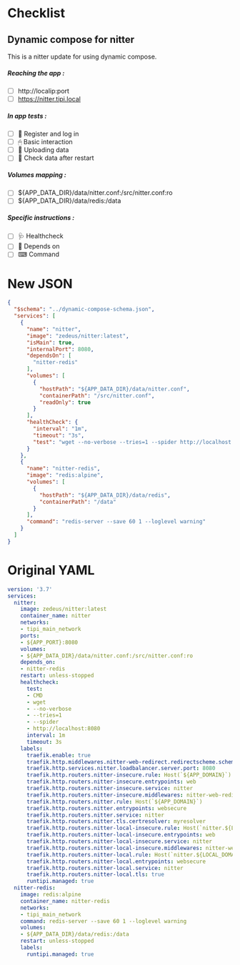 # Checklist
## Dynamic compose for nitter
This is a nitter update for using dynamic compose.
##### Reaching the app :
- [ ] http://localip:port
- [ ] https://nitter.tipi.local
##### In app tests :
- [ ] 📝 Register and log in
- [ ] 🖱 Basic interaction
- [ ] 🌆 Uploading data
- [ ] 🔄 Check data after restart
##### Volumes mapping :
- [ ] ${APP_DATA_DIR}/data/nitter.conf:/src/nitter.conf:ro
- [ ] ${APP_DATA_DIR}/data/redis:/data
##### Specific instructions :
- [ ] 🩺 Healthcheck
- [ ] 🔗 Depends on
- [ ] ⌨ Command

# New JSON
```json
{
  "$schema": "../dynamic-compose-schema.json",
  "services": [
    {
      "name": "nitter",
      "image": "zedeus/nitter:latest",
      "isMain": true,
      "internalPort": 8080,
      "dependsOn": [
        "nitter-redis"
      ],
      "volumes": [
        {
          "hostPath": "${APP_DATA_DIR}/data/nitter.conf",
          "containerPath": "/src/nitter.conf",
          "readOnly": true
        }
      ],
      "healthCheck": {
        "interval": "1m",
        "timeout": "3s",
        "test": "wget --no-verbose --tries=1 --spider http://localhost:8080"
      }
    },
    {
      "name": "nitter-redis",
      "image": "redis:alpine",
      "volumes": [
        {
          "hostPath": "${APP_DATA_DIR}/data/redis",
          "containerPath": "/data"
        }
      ],
      "command": "redis-server --save 60 1 --loglevel warning"
    }
  ]
} 
```
# Original YAML
```yaml
version: '3.7'
services:
  nitter:
    image: zedeus/nitter:latest
    container_name: nitter
    networks:
    - tipi_main_network
    ports:
    - ${APP_PORT}:8080
    volumes:
    - ${APP_DATA_DIR}/data/nitter.conf:/src/nitter.conf:ro
    depends_on:
    - nitter-redis
    restart: unless-stopped
    healthcheck:
      test:
      - CMD
      - wget
      - --no-verbose
      - --tries=1
      - --spider
      - http://localhost:8080
      interval: 1m
      timeout: 3s
    labels:
      traefik.enable: true
      traefik.http.middlewares.nitter-web-redirect.redirectscheme.scheme: https
      traefik.http.services.nitter.loadbalancer.server.port: 8080
      traefik.http.routers.nitter-insecure.rule: Host(`${APP_DOMAIN}`)
      traefik.http.routers.nitter-insecure.entrypoints: web
      traefik.http.routers.nitter-insecure.service: nitter
      traefik.http.routers.nitter-insecure.middlewares: nitter-web-redirect
      traefik.http.routers.nitter.rule: Host(`${APP_DOMAIN}`)
      traefik.http.routers.nitter.entrypoints: websecure
      traefik.http.routers.nitter.service: nitter
      traefik.http.routers.nitter.tls.certresolver: myresolver
      traefik.http.routers.nitter-local-insecure.rule: Host(`nitter.${LOCAL_DOMAIN}`)
      traefik.http.routers.nitter-local-insecure.entrypoints: web
      traefik.http.routers.nitter-local-insecure.service: nitter
      traefik.http.routers.nitter-local-insecure.middlewares: nitter-web-redirect
      traefik.http.routers.nitter-local.rule: Host(`nitter.${LOCAL_DOMAIN}`)
      traefik.http.routers.nitter-local.entrypoints: websecure
      traefik.http.routers.nitter-local.service: nitter
      traefik.http.routers.nitter-local.tls: true
      runtipi.managed: true
  nitter-redis:
    image: redis:alpine
    container_name: nitter-redis
    networks:
    - tipi_main_network
    command: redis-server --save 60 1 --loglevel warning
    volumes:
    - ${APP_DATA_DIR}/data/redis:/data
    restart: unless-stopped
    labels:
      runtipi.managed: true
 
```
